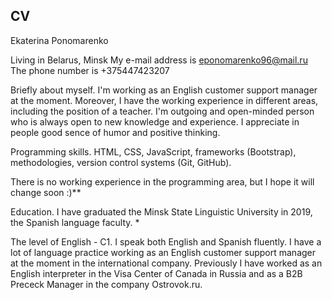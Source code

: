 CV
-------------

Ekaterina Ponomarenko

Living in Belarus, Minsk
My e-mail address is eponomarenko96@mail.ru
The phone number is +375447423207

Briefly about myself. I'm working as an English customer support manager at the moment. Moreover, I have the working experience in different areas, including the position of a teacher. I'm outgoing and open-minded person who is always open to new knowledge and experience. I appreciate in people good sence of humor and positive thinking.

Programming skills. HTML, CSS, JavaScript, frameworks (Bootstrap), methodologies, version control systems (Git, GitHub).

There is no working experience in the programming area, but I hope it will change soon :)**

Education. I have graduated the Minsk State Linguistic University in 2019, the Spanish language faculty. *

The level of English - C1. I speak both English and Spanish fluently. I have a lot of language practice working as an English customer support manager at the moment in the international company. Previously I have worked as an English interpreter in the Visa Center of Canada in Russia and as a B2B Prececk Manager in the company Ostrovok.ru.